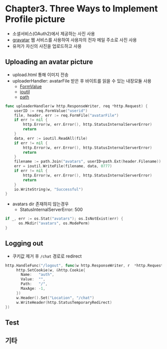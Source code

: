 # Chapter3. Three Ways to Implement Profile picture
* 소셜서비스(OAuth2)에서 제공하는 사진 사용
* [gravatar](https://en.gravatar.com/)  웹 서비스를 사용하여 사용자의 전자 메일 주소로 사진 사용
* 유저가 자신의 사진을 업로드하고 사용
## Uploading an avatar picture
- upload.html 통해 이미지 전송
- uploaderHandler: avatarFile 받은 후 바이트를 읽을 수 있는 내장모듈 사용
  - [FormValue](https://golang.org/pkg/net/http/#Request.FormFile)
  - [ioutil](https://golang.org/pkg/io/ioutil/)
  - [path](https://golang.org/pkg/path/#Join)
```go
func uploaderHandler(w http.ResponseWriter, req *http.Request) {
	userID := req.FormValue("userid")
	file, header, err := req.FormFile("avatarFile")
	if err != nil {
		http.Error(w, err.Error(), http.StatusInternalServerError)
		return
	}
	data, err := ioutil.ReadAll(file)
	if err != nil {
		http.Error(w, err.Error(), http.StatusInternalServerError)
		return
	}
	filename := path.Join("avatars", userID+path.Ext(header.Filename))
	err = ioutil.WriteFile(filename, data, 0777)
	if err != nil {
		http.Error(w, err.Error(), http.StatusInternalServerError)
		return
	}
	io.WriteString(w, "Successful")
}
``` 
- avatars dir 존재하지 않는경우 
  - StatusInternalServerError: 500

```go
if _, err := os.Stat("avatars"); os.IsNotExist(err) {
      os.Mkdir("avatars", os.ModePerm)
}
```
## Logging out
* 쿠키값 제거 후 `/chat` 경로로 redirect
```go
http.HandleFunc("/logout", func(w http.ResponseWriter, r  *http.Request) {
     http.SetCookie(w, &http.Cookie{
       Name:   "auth",
       Value:  "",
       Path:   "/",
       MaxAge: -1,
     })
     w.Header().Set("Location", "/chat")
     w.WriteHeader(http.StatusTemporaryRedirect)
})
```

## Test

## 기타
